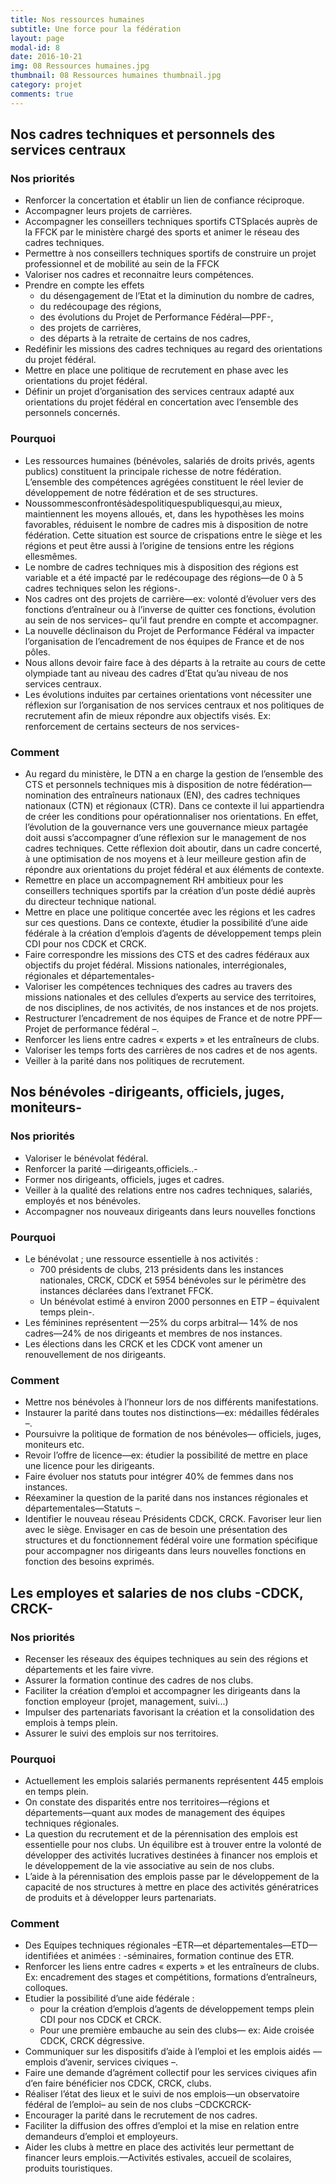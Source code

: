 ```yaml
---
title: Nos ressources humaines
subtitle: Une force pour la fédération
layout: page
modal-id: 8
date: 2016-10-21
img: 08 Ressources humaines.jpg
thumbnail: 08 Ressources humaines thumbnail.jpg
category: projet
comments: true
---
```


## Nos cadres techniques et personnels des services centraux

### Nos priorités

  - Renforcer la concertation et établir un lien de confiance réciproque.
  - Accompagner leurs projets de carrières.
  - Accompagner les conseillers techniques sportifs CTSplacés auprès de la FFCK par le ministère chargé des sports et animer le réseau des cadres techniques.
  - Permettre à nos conseillers techniques sportifs de construire un projet professionnel et de mobilité au sein de la FFCK
  - Valoriser nos cadres et reconnaitre leurs compétences.
  - Prendre en compte les effets
    - du désengagement de l’Etat et la diminution du nombre
de cadres,
    - du redécoupage des régions,
    - des évolutions du Projet de Performance Fédéral—PPF-,
    - des projets de carrières,
    - des départs à la retraite de certains de nos cadres,
  - Redéfinir les missions des cadres techniques au regard des orientations du projet fédéral.
  - Mettre en place une politique de recrutement en phase avec les orientations du projet fédéral.
  - Définir un projet d’organisation des services centraux adapté aux orientations du projet fédéral en concertation avec l’ensemble des personnels concernés.

### Pourquoi

  - Les ressources humaines (bénévoles, salariés de droits privés, agents publics) constituent la principale richesse de notre fédération. L’ensemble des compétences agrégées constituent le réel levier de développement de notre fédération et de ses structures.
  - Noussommesconfrontésàdespolitiquespubliquesqui,au mieux, maintiennent les moyens alloués, et, dans les hypothèses les moins favorables, réduisent le nombre de cadres mis à disposition de notre fédération. Cette situation est source de crispations entre le siège et les régions et peut être aussi à l’origine de tensions entre les régions ellesmêmes.
  - Le nombre de cadres techniques mis à disposition des régions est variable et a été impacté par le redécoupage des régions—de 0 à 5 cadres techniques selon les régions-.
  - Nos cadres ont des projets de carrière—ex: volonté d’évoluer vers des fonctions d’entraîneur ou à l’inverse de quitter ces fonctions, évolution au sein de nos services– qu’il faut prendre en compte et accompagner.
  - La nouvelle déclinaison du Projet de Performance Fédéral va impacter l’organisation de l’encadrement de nos équipes de France et de nos pôles.
  - Nous allons devoir faire face à des départs à la retraite au cours de cette olympiade tant au niveau des cadres d’Etat qu’au niveau de nos services centraux.
  - Les évolutions induites par certaines orientations vont nécessiter une réflexion sur l’organisation de nos services centraux et nos politiques de recrutement afin de mieux répondre aux objectifs visés. Ex: renforcement de certains secteurs de nos services-

### Comment

  - Au regard du ministère, le DTN a en charge la gestion de l’ensemble des CTS et personnels techniques mis à disposition de notre fédération— nomination des entraîneurs nationaux (EN), des cadres techniques nationaux (CTN) et régionaux (CTR). Dans ce contexte il lui appartiendra de créer les conditions pour opérationnaliser nos orientations. En effet, l’évolution de la gouvernance vers une gouvernance mieux partagée doit aussi s’accompagner d’une réflexion sur le management de nos cadres techniques. Cette réflexion doit aboutir, dans un cadre concerté, à une optimisation de nos moyens et à leur meilleure gestion afin de répondre aux orientations du projet fédéral et aux éléments de contexte.
  - Remettre en place un accompagnement RH ambitieux pour les conseillers techniques sportifs par la création d’un poste dédié auprès du directeur technique national.
  - Mettre en place une politique concertée avec les régions et les cadres sur ces questions. Dans ce contexte, étudier la possibilité d’une aide fédérale à la création d’emplois d’agents de développement temps plein CDI pour nos CDCK et CRCK.
  - Faire correspondre les missions des CTS et des cadres fédéraux aux objectifs du projet fédéral. Missions nationales, interrégionales, régionales et départementales-
  - Valoriser les compétences techniques des cadres au travers des missions nationales et des cellules d’experts au service des territoires, de nos disciplines, de nos activités, de nos instances et de nos projets.
  - Restructurer l’encadrement de nos équipes de France et de notre PPF—Projet de performance fédéral –.
  - Renforcer les liens entre cadres « experts » et les entraîneurs de clubs.
  - Valoriser les temps forts des carrières de nos cadres et de nos agents.
  - Veiller à la parité dans nos politiques de recrutement.



## Nos bénévoles -dirigeants, officiels, juges, moniteurs-

### Nos priorités

  - Valoriser le bénévolat fédéral.
  - Renforcer la parité —dirigeants,officiels..-
  - Former nos dirigeants, officiels, juges et cadres.
  - Veiller à la qualité des relations entre nos cadres techniques, salariés, employés et nos bénévoles.
  - Accompagner nos nouveaux dirigeants dans leurs nouvelles fonctions

### Pourquoi

  - Le bénévolat ; une ressource essentielle à nos activités :
    - 700 présidents de clubs, 213 présidents dans les instances nationales, CRCK, CDCK et 5954 bénévoles sur le périmètre des instances déclarées dans l’extranet FFCK.
    - Un bénévolat estimé à environ 2000 personnes en ETP – équivalent temps plein-.
  - Les féminines représentent —25% du corps arbitral— 14% de nos cadres—24% de nos dirigeants et membres de nos instances.
  - Les élections dans les CRCK et les CDCK vont amener un renouvellement de nos dirigeants.

### Comment

  - Mettre nos bénévoles à l’honneur lors de nos différents manifestations.
  - Instaurer la parité dans toutes nos distinctions—ex: médailles fédérales –.
  - Poursuivre la politique de formation de nos bénévoles— officiels, juges, moniteurs etc.
  - Revoir l’offre de licence—ex: étudier la possibilité de mettre en place une licence pour les dirigeants.
  - Faire évoluer nos statuts pour intégrer 40% de femmes dans nos instances.
  - Réexaminer la question de la parité dans nos instances régionales et départementales—Statuts –.
  - Identifier le nouveau réseau Présidents CDCK, CRCK. Favoriser leur lien avec le siège. Envisager en cas de besoin une présentation des structures et du fonctionnement fédéral voire une formation spécifique pour accompagner nos dirigeants dans leurs nouvelles fonctions en fonction des besoins exprimés.

## Les employes et salaries de nos clubs -CDCK, CRCK-

### Nos priorités

  - Recenser les réseaux des équipes techniques au sein des régions et départements et les faire vivre.
  - Assurer la formation continue des cadres de nos clubs.
  - Faciliter la création d’emploi et accompagner les dirigeants dans la fonction employeur (projet, management, suivi...)
  - Impulser des partenariats favorisant la création et la consolidation des emplois à temps plein.
  - Assurer le suivi des emplois sur nos territoires.

### Pourquoi

  - Actuellement les emplois salariés permanents représentent 445 emplois en temps plein.
  - On constate des disparités entre nos territoires—régions et départements—quant aux modes de management des équipes techniques régionales.
  - La question du recrutement et de la pérennisation des emplois est essentielle pour nos clubs. Un équilibre est à trouver entre la volonté de développer des activités lucratives destinées à financer nos emplois et le développement de la vie associative au sein de nos clubs.
  - L’aide à la pérennisation des emplois passe par le développement de la capacité de nos structures à mettre en place des activités génératrices de produits et à développer leurs partenariats.

### Comment

  - Des Equipes techniques régionales –ETR—et départementales—ETD—identifiées et animées : -séminaires, formation continue des ETR.
  - Renforcer les liens entre cadres « experts » et les entraîneurs de clubs. Ex: encadrement des stages et compétitions, formations d’entraîneurs, colloques.
  - Etudier la possibilité d’une aide fédérale :
    - pour la création d’emplois d’agents de développement temps plein CDI pour nos CDCK et CRCK.
    - Pour une première embauche au sein des clubs— ex: Aide croisée CDCK, CRCK dégressive.
  - Communiquer sur les dispositifs d’aide à l’emploi et les emplois aidés —emplois d’avenir, services civiques –.
  - Faire une demande d’agrément collectif pour les services civiques afin d’en faire bénéficier nos CDCK, CRCK, clubs.
  - Réaliser l’état des lieux et le suivi de nos emplois—un observatoire fédéral de l’emploi– au sein de nos clubs –CDCKCRCK-
  - Encourager la parité dans le recrutement de nos cadres.
  - Faciliter la diffusion des offres d’emploi et la mise en relation entre demandeurs d’emploi et employeurs.
  - Aider les clubs à mettre en place des activités leur permettant de financer leurs emplois.—Activités estivales, accueil de scolaires, produits touristiques.
